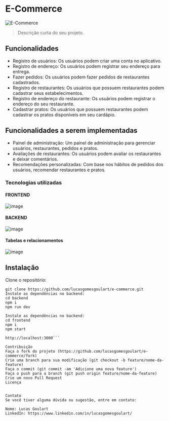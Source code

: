 # E-Commerce

![E-Commerce](./path/to/your/logo.png)

> Descrição curta do seu projeto.

## Funcionalidades 
- Registro de usuários: Os usuários podem criar uma conta no aplicativo.
- Registro de endereço: Os usuários podem registrar seu endereço para entrega.
- Fazer pedidos: Os usuários podem fazer pedidos de restaurantes cadastrados.
- Registro de restaurantes: Os usuários que possuem restaurantes podem cadastrar seus estabelecimentos.
- Registro de endereço do restaurante: Os usuários podem registrar o endereço do seu restaurante.
- Cadastrar pratos: Os usuários que possuem restaurantes podem cadastrar os pratos disponíveis em seu cardápio.

## Funcionalidades a serem implementadas
- Painel de administração: Um painel de administração para gerenciar usuários, restaurantes, pedidos e pratos.
- Avaliações de restaurantes: Os usuários podem avaliar os restaurantes e deixar comentários.
- Recomendações personalizadas: Com base nos hábitos de pedidos dos usuários, recomendar restaurantes e pratos.

### Tecnologias utilizadas
#### FRONTEND
![image](https://github.com/lucasgomesgoulart/e-commerce/assets/102271931/9bca9140-6ba0-4bd0-ad15-70c5a365ee92)
#### BACKEND
![image](https://github.com/lucasgomesgoulart/e-commerce/assets/102271931/d52f6ccb-a094-402f-a10f-d1394fa7c4ae)
#### Tabelas e relacionamentos
![image](https://github.com/lucasgomesgoulart/e-commerce/assets/102271931/d0c3370f-9b12-4544-9060-48258161ac0f)
## Instalação
Clone o repositório:
```shell
git clone https://github.com/lucasgomesgoulart/e-commerce.git
Instale as dependências no backend:
cd backend
npm i
npm run dev

Instale as dependências no backend:
cd frontend
npm i
npm start

http://localhost:3000```

Contribuição
Faça o fork do projeto (https://github.com/lucasgomesgoulart/e-commerce/fork)
Crie uma branch para sua modificação (git checkout -b feature/nome-da-feature)
Faça o commit (git commit -am 'Adicione uma nova feature')
Faça o push para a branch (git push origin feature/nome-da-feature)
Crie um novo Pull Request
Licença


Contato
Se você tiver alguma dúvida ou sugestão, entre em contato:

Nome: Lucas Goulart
LinkedIn: https://www.linkedin.com/in/lucasgomesgoulart/
